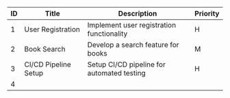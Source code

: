| ID | Title               | Description                                     | Priority |
|----|----------------------|-------------------------------------------------|----------|
| 1  | User Registration    | Implement user registration functionality       | H        |
| 2  | Book Search          | Develop a search feature for books              | M        |
| 3  | CI/CD Pipeline Setup | Setup CI/CD pipeline for automated testing      | H        |
|  4|   
